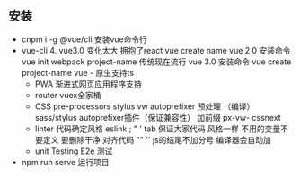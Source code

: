 ## 安装
- cnpm i -g @vue/cli 安装vue命令行
- vue-cli 4. vue3.0 变化太大 拥抱了react
vue create name
    vue 2.0 安装命令 vue init webpack project-name 传统现在流行
    vue 3.0 安装命令 vue create project-name 
vue - 原生支持ts 
    - PWA 渐进式网页应用程序支持 
    - router vuex全家桶
    - CSS pre-processors stylus vw autoprefixer
        预处理 （编译）sass/stylus autoprefixer插件（保证兼容性） 加前缀
        px-vw-   cssnext
    - linter 代码确定风格 
        eslink ; " ' tab 保证大家代码 风格一样
        不用的变量不要定义 要删除干净
        对齐代码 
        "" ''
        js的结尾不加分号 编译器会自动加
    - unit Testing E2e 测试
- npm run serve 运行项目




